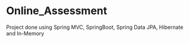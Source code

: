 # Online_Assessment
Project done using Spring MVC, SpringBoot, Spring Data JPA, Hibernate and In-Memory
